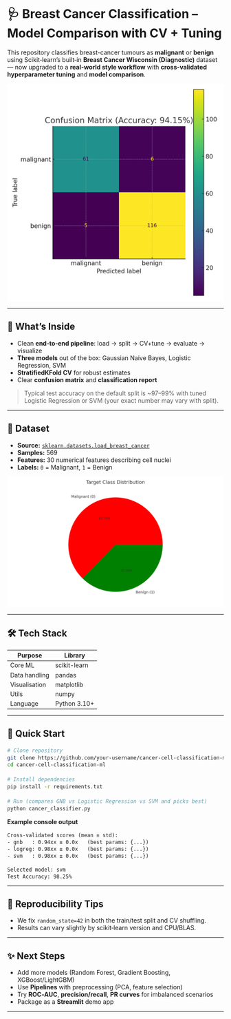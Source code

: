 # 🩺 Breast Cancer Classification – Model Comparison with CV + Tuning

This repository classifies breast-cancer tumours as **malignant** or **benign** using Scikit‑learn’s built‑in **Breast Cancer Wisconsin (Diagnostic)** dataset — now upgraded to a **real‑world style workflow** with **cross‑validated hyperparameter tuning** and **model comparison**.

![Confusion Matrix](/images/confusion_matrix.png)

---

## 📌 What’s Inside
- Clean **end‑to‑end pipeline**: load → split → CV+tune → evaluate → visualize
- **Three models** out of the box: Gaussian Naive Bayes, Logistic Regression, SVM
- **StratifiedKFold CV** for robust estimates
- Clear **confusion matrix** and **classification report**

> Typical test accuracy on the default split is ~97–99% with tuned Logistic Regression or SVM (your exact number may vary with split).

---

## 📂 Dataset
- **Source:** [`sklearn.datasets.load_breast_cancer`](https://scikit-learn.org/stable/modules/generated/sklearn.datasets.load_breast_cancer.html)  
- **Samples:** 569  
- **Features:** 30 numerical features describing cell nuclei  
- **Labels:** `0` = Malignant, `1` = Benign

![Class Distribution](/images/class_distribution.png)

---

## 🛠 Tech Stack
| Purpose            | Library         |
|--------------------|-----------------|
| Core ML            | scikit-learn    |
| Data handling      | pandas          |
| Visualisation      | matplotlib      |
| Utils              | numpy           |
| Language           | Python 3.10+    |

---

## 🚀 Quick Start
```bash
# Clone repository
git clone https://github.com/your-username/cancer-cell-classification-ml.git
cd cancer-cell-classification-ml

# Install dependencies
pip install -r requirements.txt

# Run (compares GNB vs Logistic Regression vs SVM and picks best)
python cancer_classifier.py
```

**Example console output**
```
Cross-validated scores (mean ± std):
- gnb   : 0.94xx ± 0.0x   (best params: {...})
- logreg: 0.98xx ± 0.0x   (best params: {...})
- svm   : 0.98xx ± 0.0x   (best params: {...})

Selected model: svm
Test Accuracy: 98.25%
```

---

## 🧪 Reproducibility Tips
- We fix `random_state=42` in both the train/test split and CV shuffling.
- Results can vary slightly by scikit‑learn version and CPU/BLAS.

---

## ✨ Next Steps
- Add more models (Random Forest, Gradient Boosting, XGBoost/LightGBM)
- Use **Pipelines** with preprocessing (PCA, feature selection)
- Try **ROC‑AUC**, **precision/recall**, **PR curves** for imbalanced scenarios
- Package as a **Streamlit** demo app

---
